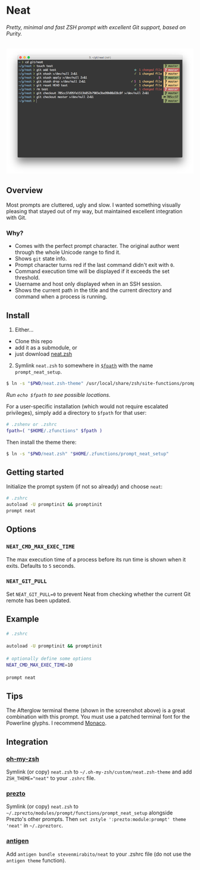 Neat
=====
###### Pretty, minimal and fast ZSH prompt with excellent Git support, based on Purity.

![screenshot](screenshot.png)

## Overview

Most prompts are cluttered, ugly and slow. I wanted something visually pleasing that stayed out of my way, but maintained excellent integration with Git.

### Why?

- Comes with the perfect prompt character. The original author went through the whole Unicode range to find it.
- Shows `git` state info.
- Prompt character turns red if the last command didn't exit with `0`.
- Command execution time will be displayed if it exceeds the set threshold.
- Username and host only displayed when in an SSH session.
- Shows the current path in the title and the current directory and command when a process is running.

## Install

1. Either...
  - Clone this repo
  - add it as a submodule, or
  - just download [neat.zsh](neat.zsh)

2. Symlink `neat.zsh` to somewhere in [`$fpath`](http://www.refining-linux.org/archives/46/ZSH-Gem-12-Autoloading-functions/) with the name `prompt_neat_setup`.

```sh
$ ln -s "$PWD/neat.zsh-theme" /usr/local/share/zsh/site-functions/prompt_neat_setup
```
*Run `echo $fpath` to see possible locations.*

For a user-specific installation (which would not require escalated privileges), simply add a directory to `$fpath` for that user:

```sh
# .zshenv or .zshrc
fpath=( "$HOME/.zfunctions" $fpath )
```

Then install the theme there:

```sh
$ ln -s "$PWD/neat.zsh" "$HOME/.zfunctions/prompt_neat_setup"
```

## Getting started

Initialize the prompt system (if not so already) and choose `neat`:

```sh
# .zshrc
autoload -U promptinit && promptinit
prompt neat
```


## Options

### `NEAT_CMD_MAX_EXEC_TIME`

The max execution time of a process before its run time is shown when it exits. Defaults to `5` seconds.

### `NEAT_GIT_PULL`

Set `NEAT_GIT_PULL=0` to prevent Neat from checking whether the current Git remote has been updated.

## Example

```sh
# .zshrc

autoload -U promptinit && promptinit

# optionally define some options
NEAT_CMD_MAX_EXEC_TIME=10

prompt neat
```

## Tips

The Afterglow terminal theme (shown in the screenshot above) is a great combination with this prompt. You must use a patched terminal font for the Powerline glyphs. I recommend [Monaco](https://gist.github.com/baopham/1838072).

## Integration

### [oh-my-zsh](https://github.com/robbyrussell/oh-my-zsh)

Symlink (or copy) `neat.zsh` to `~/.oh-my-zsh/custom/neat.zsh-theme` and add `ZSH_THEME="neat"` to your `.zshrc` file.

### [prezto](https://github.com/sorin-ionescu/prezto)

Symlink (or copy) `neat.zsh` to `~/.zprezto/modules/prompt/functions/prompt_neat_setup` alongside Prezto's other prompts. Then `set zstyle ':prezto:module:prompt' theme 'neat'` in `~/.zpreztorc`.

### [antigen](https://github.com/zsh-users/antigen)

Add `antigen bundle stevenmirabito/neat` to your .zshrc file (do not use the `antigen theme` function).
